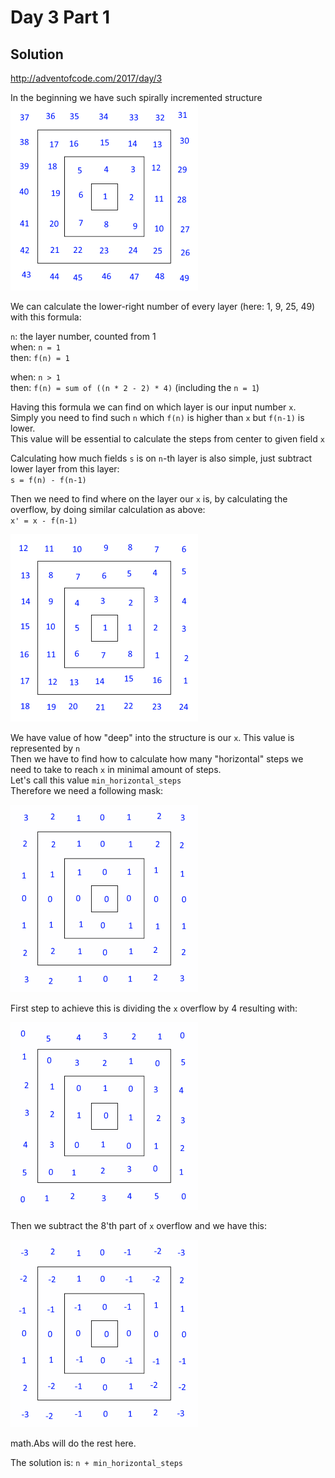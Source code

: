 # Day 3 Part 1
## Solution

http://adventofcode.com/2017/day/3

In the beginning we have such spirally incremented structure  
![](./img/d3p1_1_small.png)  

We can calculate the lower-right number of every layer (here: 1, 9, 25, 49) with this formula:

`n`: the layer number, counted from 1  
when: `n = 1`  
then: `f(n) = 1`

when: `n > 1`  
then: `f(n) = sum of ((n * 2 - 2) * 4)` (including the `n = 1`)

Having this formula we can find on which layer is our input number `x`. Simply you need to find such `n` which `f(n)` is higher than `x` but `f(n-1)` is lower.  
This value will be essential to calculate the steps from center to given field `x`

Calculating how much fields `s` is on `n`-th layer is also simple, just subtract lower layer from this layer:  
`s = f(n) - f(n-1)`

Then we need to find where on the layer our `x` is, by calculating the overflow, by doing similar calculation as above:  
`x' = x - f(n-1)`  

![](./img/d3p1_2_small.png)

We have value of how "deep" into the structure is our `x`. This value is represented by `n`  
Then we have to find how to calculate how many "horizontal" steps we need to take to reach `x` in minimal amount of steps.  
Let's call this value `min_horizontal_steps`  
Therefore we need a following mask:

![](./img/d3p1_5_small.png)

First step to achieve this is dividing the `x` overflow by 4 resulting with:

![](./img/d3p1_3_small.png)

Then we subtract the 8'th part of `x` overflow and we have this:

![](./img/d3p1_4_small.png)

math.Abs will do the rest here.

The solution is: `n + min_horizontal_steps`